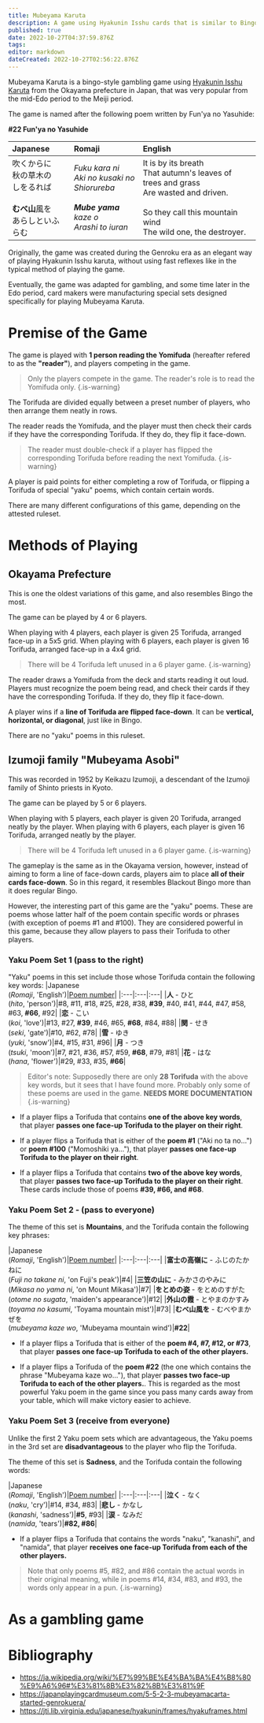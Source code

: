 ```yaml
---
title: Mubeyama Karuta
description: A game using Hyakunin Isshu cards that is similar to Bingo.
published: true
date: 2022-10-27T04:37:59.876Z
tags: 
editor: markdown
dateCreated: 2022-10-27T02:56:22.876Z
---
```


Mubeyama Karuta is a bingo-style gambling game using [Hyakunin Isshu Karuta](/en/uta-garuta/ogura-hyakunin-isshu) from the Okayama prefecture in Japan, that was very popular from the mid-Edo period to the Meiji period.

The game is named after the following poem written by Fun'ya no Yasuhide:

**#22 Fun'ya no Yasuhide**

|Japanese|Romaji|English|
|:---|:---|:---|
|吹くからに</br>秋の草木の</br>しをるれば</br></br>**むべ山**風を</br>あらしといふらむ|*Fuku kara ni*</br>*Aki no kusaki no*</br>*Shiorureba*</br></br>***Mube yama** kaze o*</br>*Arashi to iuran*|It is by its breath</br>That autumn's leaves of trees and grass</br>Are wasted and driven.</br></br>So they call this mountain wind</br>The wild one, the destroyer.|

Originally, the game was created during the Genroku era as an elegant way of playing Hyakunin Isshu karuta, without using fast reflexes like in the typical method of playing the game.

Eventually, the game was adapted for gambling, and some time later in the Edo period, card makers were manufacturing special sets designed specifically for playing Mubeyama Karuta.

# Premise of the Game
The game is played with **1 person reading the Yomifuda** (hereafter refered to as the **"reader"**), and players competing in the game. 

> Only the players compete in the game. The reader's role is to read the Yomifuda only.
{.is-warning}

The Torifuda are divided equally between a preset number of players, who then arrange them neatly in rows. 

The reader reads the Yomifuda, and the player must then check their cards if they have the corresponding Torifuda. If they do, they flip it face-down. 

> The reader must double-check if a player has flipped the corresponding Torifuda before reading the next Yomifuda.
{.is-warning}

A player is paid points for either completing a row of Torifuda, or flipping a Torifuda of special "yaku" poems, which contain certain words.

There are many different configurations of this game, depending on the attested ruleset.

# Methods of Playing
## Okayama Prefecture
This is one the oldest variations of this game, and also resembles Bingo the most.

The game can be played by 4 or 6 players.

When playing with 4 players, each player is given 25 Torifuda, arranged face-up in a 5x5 grid.
When playing with 6 players, each player is given 16 Torifuda, arranged face-up in a 4x4 grid.

> There will be 4 Torifuda left unused in a 6 player game.
{.is-warning}

The reader draws a Yomifuda from the deck and starts reading it out loud. Players must recognize the poem being read, and check their cards if they have the corresponding Torifuda. If they do, they flip it face-down.

A player wins if a **line of Torifuda are flipped face-down**. It can be **vertical, horizontal, or diagonal**, just like in Bingo.

There are no "yaku" poems in this ruleset.

## Izumoji family "Mubeyama Asobi"
This was recorded in 1952 by Keikazu Izumoji, a descendant of the Izumoji family of Shinto priests in Kyoto.

The game can be played by 5 or 6 players.

When playing with 5 players, each player is given 20 Torifuda, arranged neatly by the player.
When playing with 6 players, each player is given 16 Torifuda, arranged neatly by the player.

> There will be 4 Torifuda left unused in a 6 player game.
{.is-warning}

The gameplay is the same as in the Okayama version, however, instead of aiming to form a line of face-down cards, players aim to place **all of their cards face-down**. So in this regard, it resembles Blackout Bingo more than it does regular Bingo.

However, the interesting part of this game are the "yaku" poems. These are poems whose latter half of the poem contain specific words or phrases (with exception of poems #1 and #100). They are considered powerful in this game, because they allow players to pass their Torifuda to other players.

### Yaku Poem Set 1 (pass to the right)
"Yaku" poems in this set include those whose Torifuda contain the following key words:
|Japanese</br>(*Romaji*, 'English')|[Poem number](https://jti.lib.virginia.edu/japanese/hyakunin/frames/hyakuframes.html)|
|:---|:---|:---|
|**人** - ひと</br>(*hito*, 'person')|#8, #11, #18, #25, #28, #38, **#39**, #40, #41, #44, #47, #58, #63, **#66**, #92|
|**恋** - こい</br>(*koi*, 'love')|#13, #27, **#39**, #46, #65, **#68**, #84, #88|
|**関** - せき</br>(*seki*, 'gate')|#10, #62, #78|
|**雪** - ゆき</br>(*yuki*, 'snow')|#4, #15, #31, #96|
|**月** - つき</br>(*tsuki*, 'moon')|#7, #21, #36, #57, #59, **#68**, #79, #81|
|**花** - はな</br>(*hana*, 'flower')|#29, #33, #35, **#66**|

> Editor's note: Supposedly there are only **28 Torifuda** with the above key words, but it sees that I have found more. Probably only some of these poems are used in the game. **NEEDS MORE DOCUMENTATION**
{.is-warning}

- If a player flips a Torifuda that contains **one of the above key words**, that player **passes one face-up Torifuda to the player on their right**. 

- If a player flips a Torifuda that is either of the **poem #1** ("Aki no ta no...") or **poem #100** ("Momoshiki ya..."), that player **passes one face-up Torifuda to the player on their right**. 

- If a player flips a Torifuda that contains **two of the above key words**, that player **passes two face-up Torifuda to the player on their right**. These cards include those of poems **#39, #66, and #68**.

### Yaku Poem Set 2 - (pass to everyone)
The theme of this set is **Mountains**, and the Torifuda contain the following key phrases:

|Japanese</br>(*Romaji*, 'English')|[Poem number](https://jti.lib.virginia.edu/japanese/hyakunin/frames/hyakuframes.html)|
|:---|:---|:---|
|**富士の高嶺に** - ふじのたかねに</br>(*Fuji no takane ni*, 'on Fuji's peak')|#4|
|**三笠の山に** - みかさのやみに</br>(*Mikasa no yama ni*, 'on Mount Mikasa')|#7|
|**をとめの姿** - をとめのすがた</br>(*otome no sugata*, 'maiden's appearance')|#12|
|**外山の霞** - とやまのかすみ</br>(*toyama no kasumi*, 'Toyama mountain mist')|#73|
|**むべ山風を** - むべやまかぜを</br>(*mubeyama kaze wo*, 'Mubeyama mountain wind')|**#22**|

- If a player flips a Torifuda that is either of the **poem #4, #7, #12, or #73**, that player **passes one face-up Torifuda to each of the other players.**

- If a player flips a Torifuda of the **poem #22** (the one which contains the phrase "Mubeyama kaze wo..."), that player **passes two face-up Torifuda to each of the other players.**. This is regarded as the most powerful Yaku poem in the game since you pass many cards away from your table, which will make victory easier to achieve.

### Yaku Poem Set 3 (receive from everyone)
Unlike the first 2 Yaku poem sets which are advantageous, the Yaku poems in the 3rd set are **disadvantageous** to the player who flip the Torifuda.

The theme of this set is **Sadness**, and the Torifuda contain the following words:

|Japanese</br>(*Romaji*, 'English')|[Poem number](https://jti.lib.virginia.edu/japanese/hyakunin/frames/hyakuframes.html)|
|:---|:---|:---|
|**泣く** -  なく</br>(*naku*, 'cry')|#14, #34, #83|
|**悲し** - かなし</br>(*kanashi*, 'sadness')|**#5**, #93|
|**涙** - なみだ</br>(*namida*, 'tears')|**#82, #86**|

- If a player flips a Torifuda that contains the words "naku", "kanashi", and "namida", that player **receives one face-up Torifuda from each of the other players.**

>Note that only poems #5, #82, and #86 contain the actual words in their original meaning, while in poems #14, #34, #83, and #93, the words only appear in a pun.
{.is-warning}

# As a gambling game


# Bibliography
- https://ja.wikipedia.org/wiki/%E7%99%BE%E4%BA%BA%E4%B8%80%E9%A6%96#%E3%81%8B%E3%82%8B%E3%81%9F
- https://japanplayingcardmuseum.com/5-5-2-3-mubeyamacarta-started-genrokuera/
- https://jti.lib.virginia.edu/japanese/hyakunin/frames/hyakuframes.html